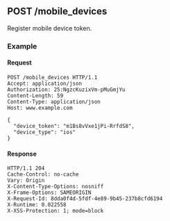 ## POST /mobile_devices
Register mobile device token.

### Example

#### Request
```
POST /mobile_devices HTTP/1.1
Accept: application/json
Authorization: 25:NgzcKuzixVm-pMuGmjYu
Content-Length: 59
Content-Type: application/json
Host: www.example.com

{
  "device_token": "m1Bs8vVxe1jPi-RrfdS8",
  "device_type": "ios"
}
```

#### Response
```
HTTP/1.1 204
Cache-Control: no-cache
Vary: Origin
X-Content-Type-Options: nosniff
X-Frame-Options: SAMEORIGIN
X-Request-Id: 8dda0f4d-5fdf-4e89-9b45-237b8cfd6194
X-Runtime: 0.022558
X-XSS-Protection: 1; mode=block
```
